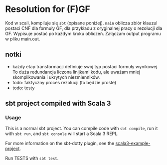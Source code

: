 # Resolution for (F)GF

Kod w scali, kompiluje się `sbt` (opisane poniżej).
`main` oblicza zbiór klauzul postaci CNF dla formuły GF, dla przykładu z oryginalnej pracy o rezolucji dla GF. Wypisuje postać po każdym kroku obliczeń. Załączam output programu w pliku main.out.

## notki
 - każdy etap transformacji definiuje swój typ postaci formuły wynikowej.
 To duża redundancja liczona linijkami kodu, ale uważam mniej skomplikowania i ukrytych niezmienników.
 - todo: faktyczny proces rezolucji (to będzie proste)
 - todo: testy

## sbt project compiled with Scala 3

### Usage

This is a normal sbt project. You can compile code with `sbt compile`, run it with `sbt run`, and `sbt console` will start a Scala 3 REPL.

For more information on the sbt-dotty plugin, see the
[scala3-example-project](https://github.com/scala/scala3-example-project/blob/main/README.md).

Run TESTS with `sbt test`.